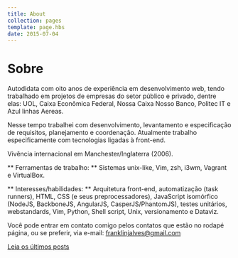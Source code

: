 ```yaml
---
title: About
collection: pages
template: page.hbs
date: 2015-07-04
---
```


# Sobre

Autodidata com oito anos de experiência em desenvolvimento web, tendo trabalhado 
em projetos de empresas do setor público e privado, dentre elas: UOL, 
Caixa Econômica Federal, Nossa Caixa Nosso Banco, Politec IT e Azul linhas Aereas. 

Nesse tempo trabalhei com desenvolvimento, levantamento e especificação de requisitos, planejamento e coordenação.
Atualmente trabalho especificamente com tecnologias ligadas à front-­end. 

Vivência internacional em Manchester/Inglaterra (2006).


** Ferramentas de trabalho: **
Sistemas unix-like, Vim, zsh, i3wm, Vagrant e VirtualBox.

** Interesses/habilidades: **
Arquitetura front-end, automatização (task runners), HTML, CSS (e seus preprocessadores), JavaScript isomórfico (NodeJS, BackboneJS, AngularJS, CasperJS/PhantomJS), testes unitários, webstandards, Vim, Python, Shell script, Unix, versionamento e Dataviz.

Você pode entrar em contato comigo pelos contatos que estão no rodapé página, ou se preferir, via e-mail: [franklinjalves@gmail.com](mailto:franklinjalves@gmail.com)

[Leia os últimos posts](/)

